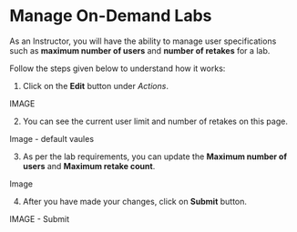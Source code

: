 # Manage On-Demand Labs

As an Instructor, you will have the ability to manage user specifications such as **maximum number of users** and **number of retakes** for a lab.

Follow the steps given below to understand how it works:

1. Click on the **Edit** button under _Actions_.

IMAGE

2. You can see the current user limit and number of retakes on this page.

Image - default vaules

3. As per the lab requirements, you can update the **Maximum number of users** and **Maximum retake count**.

Image

4. After you have made your changes, click on **Submit** button. 

IMAGE - Submit


